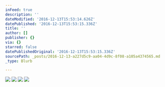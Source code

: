 ```yaml
---
inFeed: true
description: ''
dateModified: '2016-12-13T15:53:14.626Z'
datePublished: '2016-12-13T15:53:15.336Z'
title: ''
author: []
publisher: {}
via: {}
starred: false
datePublishedOriginal: '2016-12-13T15:53:15.336Z'
sourcePath: _posts/2016-12-13-a227d5c9-aa04-4d9c-8f08-a105a4374565.md
_type: Blurb

---
```

![](https://the-grid-user-content.s3-us-west-2.amazonaws.com/d9cd9284-6278-434d-a5cc-b8f0e9cc9afe.jpg)
![](https://the-grid-user-content.s3-us-west-2.amazonaws.com/4ba2e1dd-8778-4ff8-9c8c-3af0f435c0f7.jpg)
![](https://the-grid-user-content.s3-us-west-2.amazonaws.com/5bcd9c01-5fd1-48ed-a357-92f374de4f90.jpg)
![](https://the-grid-user-content.s3-us-west-2.amazonaws.com/0799dcdc-f1d3-4a49-9f0f-0a9dd1dd3613.jpg)